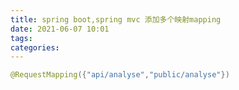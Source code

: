 ```yaml
---
title: spring boot,spring mvc 添加多个映射mapping
date: 2021-06-07 10:01
tags: 
categories: 
---
```


<!--more-->

```java
@RequestMapping({"api/analyse","public/analyse"})
```